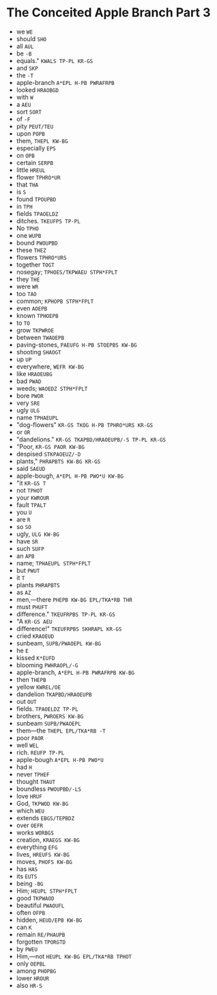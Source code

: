 # The Conceited Apple Branch Part 3

* we `WE`
* should `SHO`
* all `AUL`
* be `-B`
* equals." `KWALS TP-PL KR-GS`
* and `SKP`
* the `-T`
* apple-branch `A*EPL H-PB PWRAFRPB`
* looked `HRAOBGD`
* with `W`
* a `AEU`
* sort `SORT`
* of `-F`
* pity `PEUT/TEU`
* upon `POPB`
* them, `THEPL KW-BG`
* especially `EPS`
* on `OPB`
* certain `SERPB`
* little `HREUL`
* flower `TPHRO*UR`
* that `THA`
* is `S`
* found `TPOUPBD`
* in `TPH`
* fields `TPAOELDZ`
* ditches. `TKEUFPS TP-PL`
* No `TPHO`
* one `WUPB`
* bound `PWOUPBD`
* these `THEZ`
* flowers `TPHRO*URS`
* together `TOGT`
* nosegay; `TPHOES/TKPWAEU STPH*FPLT`
* they `THE`
* were `WR`
* too `TAO`
* common; `KPHOPB STPH*FPLT`
* even `AOEPB`
* known `TPHOEPB`
* to `TO`
* grow `TKPWROE`
* between `TWAOEPB`
* paving-stones, `PAEUFG H-PB STOEPBS KW-BG`
* shooting `SHAOGT`
* up `UP`
* everywhere, `WEFR KW-BG`
* like `HRAOEUBG`
* bad `PWAD`
* weeds; `WAOEDZ STPH*FPLT`
* bore `PWOR`
* very `SRE`
* ugly `ULG`
* name `TPHAEUPL`
* "dog-flowers" `KR-GS TKOG H-PB TPHRO*URS KR-GS`
* or `OR`
* "dandelions." `KR-GS TKAPBD/HRAOEUPB/-S TP-PL KR-GS`
* "Poor, `KR-GS PAOR KW-BG`
* despised `STKPAOEUZ/-D`
* plants," `PHRAPBTS KW-BG KR-GS`
* said `SAEUD`
* apple-bough, `A*EPL H-PB PWO*U KW-BG`
* "it `KR-GS T`
* not `TPHOT`
* your `KWROUR`
* fault `TPALT`
* you `U`
* are `R`
* so `SO`
* ugly, `ULG KW-BG`
* have `SR`
* such `SUFP`
* an `APB`
* name; `TPHAEUPL STPH*FPLT`
* but `PWUT`
* it `T`
* plants `PHRAPBTS`
* as `AZ`
* men,—there `PHEPB KW-BG EPL/TKA*RB THR`
* must `PHUFT`
* difference." `TKEUFRPBS TP-PL KR-GS`
* "A `KR-GS AEU`
* difference!" `TKEUFRPBS SKHRAPL KR-GS`
* cried `KRAOEUD`
* sunbeam, `SUPB/PWAOEPL KW-BG`
* he `E`
* kissed `K*EUFD`
* blooming `PWHRAOPL/-G`
* apple-branch, `A*EPL H-PB PWRAFRPB KW-BG`
* then `THEPB`
* yellow `KWREL/OE`
* dandelion `TKAPBD/HRAOEUPB`
* out `OUT`
* fields. `TPAOELDZ TP-PL`
* brothers, `PWROERS KW-BG`
* sunbeam `SUPB/PWAOEPL`
* them—the `THEPL EPL/TKA*RB -T`
* poor `PAOR`
* well `WEL`
* rich. `REUFP TP-PL`
* apple-bough `A*EPL H-PB PWO*U`
* had `H`
* never `TPHEF`
* thought `THAUT`
* boundless `PWOUPBD/-LS`
* love `HRUF`
* God, `TKPWOD KW-BG`
* which `WEU`
* extends `EBGS/TEPBDZ`
* over `OEFR`
* works `WORBGS`
* creation, `KRAEGS KW-BG`
* everything `EFG`
* lives, `HREUFS KW-BG`
* moves, `PHOFS KW-BG`
* has `HAS`
* its `EUTS`
* being `-BG`
* Him; `HEUPL STPH*FPLT`
* good `TKPWAOD`
* beautiful `PWAOUFL`
* often `OFPB`
* hidden, `HEUD/EPB KW-BG`
* can `K`
* remain `RE/PHAUPB`
* forgotten `TPORGTD`
* by `PWEU`
* Him,—not `HEUPL KW-BG EPL/TKA*RB TPHOT`
* only `OEPBL`
* among `PHOPBG`
* lower `HROUR`
* also `HR-S`
